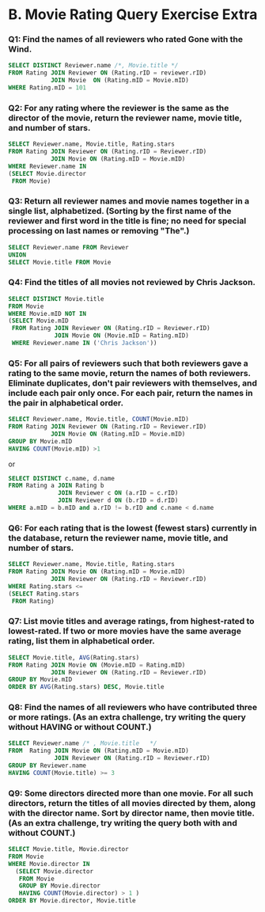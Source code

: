 # B. Movie Rating Query Exercise Extra

### Q1: Find the names of all reviewers who rated Gone with the Wind. 
```SQL
SELECT DISTINCT Reviewer.name /*, Movie.title */
FROM Rating JOIN Reviewer ON (Rating.rID = reviewer.rID)
            JOIN Movie  ON (Rating.mID = Movie.mID)
WHERE Rating.mID = 101
```

### Q2: For any rating where the reviewer is the same as the director of the movie, return the reviewer name, movie title, and number of stars.
```SQL
SELECT Reviewer.name, Movie.title, Rating.stars
FROM Rating JOIN Reviewer ON (Rating.rID = Reviewer.rID)
            JOIN Movie ON (Rating.mID = Movie.mID)
WHERE Reviewer.name IN 
(SELECT Movie.director
 FROM Movie)
```

### Q3: Return all reviewer names and movie names together in a single list, alphabetized. (Sorting by the first name of the reviewer and first word in the title is fine; no need for special processing on last names or removing "The".)
```SQL
SELECT Reviewer.name FROM Reviewer
UNION
SELECT Movie.title FROM Movie
```

### Q4: Find the titles of all movies not reviewed by Chris Jackson.
```SQL
SELECT DISTINCT Movie.title
FROM Movie
WHERE Movie.mID NOT IN 
(SELECT Movie.mID 
 FROM Rating JOIN Reviewer ON (Rating.rID = Reviewer.rID)
             JOIN Movie ON (Movie.mID = Rating.mID)
 WHERE Reviewer.name IN ('Chris Jackson'))
```

### Q5: For all pairs of reviewers such that both reviewers gave a rating to the same movie, return the names of both reviewers. Eliminate duplicates, don't pair reviewers with themselves, and include each pair only once. For each pair, return the names in the pair in alphabetical order. 
```SQL
SELECT Reviewer.name, Movie.title, COUNT(Movie.mID)
FROM Rating JOIN Reviewer ON (Rating.rID = Reviewer.rID)
            JOIN Movie ON (Rating.mID = Movie.mID)
GROUP BY Movie.mID
HAVING COUNT(Movie.mID) >1
```
or 
```SQL
SELECT DISTINCT c.name, d.name
FROM Rating a JOIN Rating b 
              JOIN Reviewer c ON (a.rID = c.rID)
              JOIN Reviewer d ON (b.rID = d.rID)
WHERE a.mID = b.mID and a.rID != b.rID and c.name < d.name
```

### Q6: For each rating that is the lowest (fewest stars) currently in the database, return the reviewer name, movie title, and number of stars. 
```SQL
SELECT Reviewer.name, Movie.title, Rating.stars
FROM Rating JOIN Movie ON (Rating.mID = Movie.mID)
            JOIN Reviewer ON (Rating.rID = Reviewer.rID)
WHERE Rating.stars <= 
(SELECT Rating.stars
 FROM Rating)
```

### Q7: List movie titles and average ratings, from highest-rated to lowest-rated. If two or more movies have the same average rating, list them in alphabetical order. 
```SQL
SELECT Movie.title, AVG(Rating.stars)
FROM Rating JOIN Movie ON (Movie.mID = Rating.mID)
            JOIN Reviewer ON (Rating.rID = Reviewer.rID)
GROUP BY Movie.mID
ORDER BY AVG(Rating.stars) DESC, Movie.title
```

### Q8: Find the names of all reviewers who have contributed three or more ratings. (As an extra challenge, try writing the query without HAVING or without COUNT.)
```SQL
SELECT Reviewer.name /* , Movie.title   */
FROM  Rating JOIN Movie ON (Rating.mID = Movie.mID)
             JOIN Reviewer ON (Rating.rID = Reviewer.rID)
GROUP BY Reviewer.name
HAVING COUNT(Movie.title) >= 3
```

### Q9: Some directors directed more than one movie. For all such directors, return the titles of all movies directed by them, along with the director name. Sort by director name, then movie title. (As an extra challenge, try writing the query both with and without COUNT.) 
```SQL
SELECT Movie.title, Movie.director
FROM Movie
WHERE Movie.director IN 
  (SELECT Movie.director
   FROM Movie
   GROUP BY Movie.director
   HAVING COUNT(Movie.director) > 1 )
ORDER BY Movie.director, Movie.title
```
